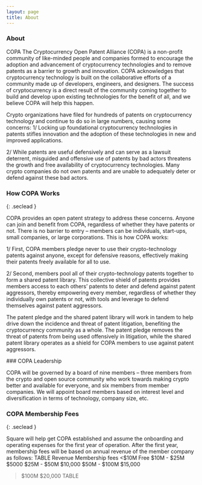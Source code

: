 ```yaml
---
layout: page
title: About
---
```



### About
COPA
The Cryptocurrency Open Patent Alliance (COPA) is a non-profit community of like-minded people and companies formed to encourage the adoption and advancement of cryptocurrency technologies and to remove patents as a barrier to growth and innovation. COPA acknowledges that cryptocurrency technology is built on the collaborative efforts of a community made up of developers, engineers, and designers. The success of cryptocurrency is a direct result of the community coming together to build and develop upon existing technologies for the benefit of all, and we believe COPA will help this happen.

Crypto organizations have filed for hundreds of patents on cryptocurrency technology and continue to do so in large numbers, causing some concerns:
1/
Locking up foundational cryptocurrency technologies in patents stifles innovation and the adoption of these technologies in new and improved applications.

2/
While patents are useful defensively and can serve as a lawsuit deterrent, misguided and offensive use of patents by bad actors threatens the growth and free availability of cryptocurrency technologies. Many crypto companies do not own patents and are unable to adequately deter or defend against these bad actors.

### How COPA Works
{: .seclead }

COPA provides an open patent strategy to address these concerns. Anyone can join and benefit from COPA, regardless of whether they have patents or not. There is no barrier to entry – members can be individuals, start-ups, small companies, or large corporations. This is how COPA works:

1/
First, COPA members pledge never to use their crypto-technology patents against anyone, except for defensive reasons, effectively making their patents freely available for all to use.

2/
Second, members pool all of their crypto-technology patents together to form a shared patent library. This collective shield of patents provides members access to each others’ patents to deter and defend against patent aggressors, thereby empowering every member, regardless of whether they individually own patents or not, with tools and leverage to defend themselves against patent aggressors.

The patent pledge and the shared patent library will work in tandem to help drive down the incidence and threat of patent litigation, benefiting the cryptocurrency community as a whole. The patent pledge removes the threat of patents from being used offensively in litigation, while the shared patent library operates as a shield for COPA members to use against patent aggressors.

<div class="seclead">
### COPA Leadership



COPA will be governed by a board of nine members – three members from the crypto and open source community who work towards making crypto better and available for everyone, and six members from member companies. We will appoint board members based on interest level and diversification in terms of technology, company size, etc.
</div>

### COPA Membership Fees
{: .seclead }


Square will help get COPA established and assume the onboarding and operating expenses for the first year of operation. After the first year, membership fees will be based on annual revenue of the member company as follows:
TABLE
Revenue	Membership fees
<$10M	Free
$10M - $25M	$5000
$25M - $50M	$10,000
$50M - $100M	$15,000
>$100M	$20,000
TABLE
